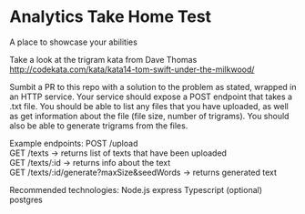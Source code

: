 # Analytics Take Home Test
A place to showcase your abilities

Take a look at the trigram kata from Dave Thomas http://codekata.com/kata/kata14-tom-swift-under-the-milkwood/

Sumbit a PR to this repo with a solution to the problem as stated, wrapped in an HTTP service. Your service should expose a POST endpoint that takes a .txt file. You should be able to list any files that you have uploaded, as well as get information about the file (file size, number of trigrams). You should also be able to generate trigrams from the files.

Example endpoints:
POST /upload  
GET /texts -> returns list of texts that have been uploaded  
GET /texts/:id -> returns info about the text  
GET /texts/:id/generate?maxSize&seedWords -> returns generated text  

Recommended technologies:
Node.js
express
Typescript (optional)
postgres
